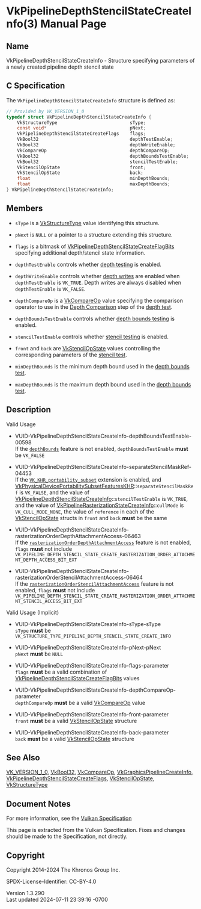 # VkPipelineDepthStencilStateCreateInfo(3) Manual Page

## Name

VkPipelineDepthStencilStateCreateInfo - Structure specifying parameters
of a newly created pipeline depth stencil state



## <a href="#_c_specification" class="anchor"></a>C Specification

The `VkPipelineDepthStencilStateCreateInfo` structure is defined as:

``` c
// Provided by VK_VERSION_1_0
typedef struct VkPipelineDepthStencilStateCreateInfo {
    VkStructureType                           sType;
    const void*                               pNext;
    VkPipelineDepthStencilStateCreateFlags    flags;
    VkBool32                                  depthTestEnable;
    VkBool32                                  depthWriteEnable;
    VkCompareOp                               depthCompareOp;
    VkBool32                                  depthBoundsTestEnable;
    VkBool32                                  stencilTestEnable;
    VkStencilOpState                          front;
    VkStencilOpState                          back;
    float                                     minDepthBounds;
    float                                     maxDepthBounds;
} VkPipelineDepthStencilStateCreateInfo;
```

## <a href="#_members" class="anchor"></a>Members

- `sType` is a [VkStructureType](https://registry.khronos.org/vulkan/specs/1.3-extensions/man/html/VkStructureType.html) value identifying
  this structure.

- `pNext` is `NULL` or a pointer to a structure extending this
  structure.

- `flags` is a bitmask of
  [VkPipelineDepthStencilStateCreateFlagBits](https://registry.khronos.org/vulkan/specs/1.3-extensions/man/html/VkPipelineDepthStencilStateCreateFlagBits.html)
  specifying additional depth/stencil state information.

- `depthTestEnable` controls whether <a
  href="https://registry.khronos.org/vulkan/specs/1.3-extensions/html/vkspec.html#fragops-depth"
  target="_blank" rel="noopener">depth testing</a> is enabled.

- `depthWriteEnable` controls whether <a
  href="https://registry.khronos.org/vulkan/specs/1.3-extensions/html/vkspec.html#fragops-depth-write"
  target="_blank" rel="noopener">depth writes</a> are enabled when
  `depthTestEnable` is `VK_TRUE`. Depth writes are always disabled when
  `depthTestEnable` is `VK_FALSE`.

- `depthCompareOp` is a [VkCompareOp](https://registry.khronos.org/vulkan/specs/1.3-extensions/man/html/VkCompareOp.html) value specifying
  the comparison operator to use in the <a
  href="https://registry.khronos.org/vulkan/specs/1.3-extensions/html/vkspec.html#fragops-depth-comparison"
  target="_blank" rel="noopener">Depth Comparison</a> step of the <a
  href="https://registry.khronos.org/vulkan/specs/1.3-extensions/html/vkspec.html#fragops-depth"
  target="_blank" rel="noopener">depth test</a>.

- `depthBoundsTestEnable` controls whether <a
  href="https://registry.khronos.org/vulkan/specs/1.3-extensions/html/vkspec.html#fragops-dbt"
  target="_blank" rel="noopener">depth bounds testing</a> is enabled.

- `stencilTestEnable` controls whether <a
  href="https://registry.khronos.org/vulkan/specs/1.3-extensions/html/vkspec.html#fragops-stencil"
  target="_blank" rel="noopener">stencil testing</a> is enabled.

- `front` and `back` are [VkStencilOpState](https://registry.khronos.org/vulkan/specs/1.3-extensions/man/html/VkStencilOpState.html)
  values controlling the corresponding parameters of the <a
  href="https://registry.khronos.org/vulkan/specs/1.3-extensions/html/vkspec.html#fragops-stencil"
  target="_blank" rel="noopener">stencil test</a>.

- `minDepthBounds` is the minimum depth bound used in the <a
  href="https://registry.khronos.org/vulkan/specs/1.3-extensions/html/vkspec.html#fragops-dbt"
  target="_blank" rel="noopener">depth bounds test</a>.

- `maxDepthBounds` is the maximum depth bound used in the <a
  href="https://registry.khronos.org/vulkan/specs/1.3-extensions/html/vkspec.html#fragops-dbt"
  target="_blank" rel="noopener">depth bounds test</a>.

## <a href="#_description" class="anchor"></a>Description

Valid Usage

- <a
  href="#VUID-VkPipelineDepthStencilStateCreateInfo-depthBoundsTestEnable-00598"
  id="VUID-VkPipelineDepthStencilStateCreateInfo-depthBoundsTestEnable-00598"></a>
  VUID-VkPipelineDepthStencilStateCreateInfo-depthBoundsTestEnable-00598  
  If the <a
  href="https://registry.khronos.org/vulkan/specs/1.3-extensions/html/vkspec.html#features-depthBounds"
  target="_blank" rel="noopener"><code>depthBounds</code></a> feature is
  not enabled, `depthBoundsTestEnable` **must** be `VK_FALSE`

- <a
  href="#VUID-VkPipelineDepthStencilStateCreateInfo-separateStencilMaskRef-04453"
  id="VUID-VkPipelineDepthStencilStateCreateInfo-separateStencilMaskRef-04453"></a>
  VUID-VkPipelineDepthStencilStateCreateInfo-separateStencilMaskRef-04453  
  If the [`VK_KHR_portability_subset`](VK_KHR_portability_subset.html)
  extension is enabled, and
  [VkPhysicalDevicePortabilitySubsetFeaturesKHR](https://registry.khronos.org/vulkan/specs/1.3-extensions/man/html/VkPhysicalDevicePortabilitySubsetFeaturesKHR.html)::`separateStencilMaskRef`
  is `VK_FALSE`, and the value of
  [VkPipelineDepthStencilStateCreateInfo](https://registry.khronos.org/vulkan/specs/1.3-extensions/man/html/VkPipelineDepthStencilStateCreateInfo.html)::`stencilTestEnable`
  is `VK_TRUE`, and the value of
  [VkPipelineRasterizationStateCreateInfo](https://registry.khronos.org/vulkan/specs/1.3-extensions/man/html/VkPipelineRasterizationStateCreateInfo.html)::`cullMode`
  is `VK_CULL_MODE_NONE`, the value of `reference` in each of the
  [VkStencilOpState](https://registry.khronos.org/vulkan/specs/1.3-extensions/man/html/VkStencilOpState.html) structs in `front` and
  `back` **must** be the same

- <a
  href="#VUID-VkPipelineDepthStencilStateCreateInfo-rasterizationOrderDepthAttachmentAccess-06463"
  id="VUID-VkPipelineDepthStencilStateCreateInfo-rasterizationOrderDepthAttachmentAccess-06463"></a>
  VUID-VkPipelineDepthStencilStateCreateInfo-rasterizationOrderDepthAttachmentAccess-06463  
  If the <a
  href="https://registry.khronos.org/vulkan/specs/1.3-extensions/html/vkspec.html#features-rasterizationOrderDepthAttachmentAccess"
  target="_blank"
  rel="noopener"><code>rasterizationOrderDepthAttachmentAccess</code></a>
  feature is not enabled, `flags` **must** not include
  `VK_PIPELINE_DEPTH_STENCIL_STATE_CREATE_RASTERIZATION_ORDER_ATTACHMENT_DEPTH_ACCESS_BIT_EXT`

- <a
  href="#VUID-VkPipelineDepthStencilStateCreateInfo-rasterizationOrderStencilAttachmentAccess-06464"
  id="VUID-VkPipelineDepthStencilStateCreateInfo-rasterizationOrderStencilAttachmentAccess-06464"></a>
  VUID-VkPipelineDepthStencilStateCreateInfo-rasterizationOrderStencilAttachmentAccess-06464  
  If the <a
  href="https://registry.khronos.org/vulkan/specs/1.3-extensions/html/vkspec.html#features-rasterizationOrderStencilAttachmentAccess"
  target="_blank"
  rel="noopener"><code>rasterizationOrderStencilAttachmentAccess</code></a>
  feature is not enabled, `flags` **must** not include
  `VK_PIPELINE_DEPTH_STENCIL_STATE_CREATE_RASTERIZATION_ORDER_ATTACHMENT_STENCIL_ACCESS_BIT_EXT`

Valid Usage (Implicit)

- <a href="#VUID-VkPipelineDepthStencilStateCreateInfo-sType-sType"
  id="VUID-VkPipelineDepthStencilStateCreateInfo-sType-sType"></a>
  VUID-VkPipelineDepthStencilStateCreateInfo-sType-sType  
  `sType` **must** be
  `VK_STRUCTURE_TYPE_PIPELINE_DEPTH_STENCIL_STATE_CREATE_INFO`

- <a href="#VUID-VkPipelineDepthStencilStateCreateInfo-pNext-pNext"
  id="VUID-VkPipelineDepthStencilStateCreateInfo-pNext-pNext"></a>
  VUID-VkPipelineDepthStencilStateCreateInfo-pNext-pNext  
  `pNext` **must** be `NULL`

- <a href="#VUID-VkPipelineDepthStencilStateCreateInfo-flags-parameter"
  id="VUID-VkPipelineDepthStencilStateCreateInfo-flags-parameter"></a>
  VUID-VkPipelineDepthStencilStateCreateInfo-flags-parameter  
  `flags` **must** be a valid combination of
  [VkPipelineDepthStencilStateCreateFlagBits](https://registry.khronos.org/vulkan/specs/1.3-extensions/man/html/VkPipelineDepthStencilStateCreateFlagBits.html)
  values

- <a
  href="#VUID-VkPipelineDepthStencilStateCreateInfo-depthCompareOp-parameter"
  id="VUID-VkPipelineDepthStencilStateCreateInfo-depthCompareOp-parameter"></a>
  VUID-VkPipelineDepthStencilStateCreateInfo-depthCompareOp-parameter  
  `depthCompareOp` **must** be a valid [VkCompareOp](https://registry.khronos.org/vulkan/specs/1.3-extensions/man/html/VkCompareOp.html)
  value

- <a href="#VUID-VkPipelineDepthStencilStateCreateInfo-front-parameter"
  id="VUID-VkPipelineDepthStencilStateCreateInfo-front-parameter"></a>
  VUID-VkPipelineDepthStencilStateCreateInfo-front-parameter  
  `front` **must** be a valid [VkStencilOpState](https://registry.khronos.org/vulkan/specs/1.3-extensions/man/html/VkStencilOpState.html)
  structure

- <a href="#VUID-VkPipelineDepthStencilStateCreateInfo-back-parameter"
  id="VUID-VkPipelineDepthStencilStateCreateInfo-back-parameter"></a>
  VUID-VkPipelineDepthStencilStateCreateInfo-back-parameter  
  `back` **must** be a valid [VkStencilOpState](https://registry.khronos.org/vulkan/specs/1.3-extensions/man/html/VkStencilOpState.html)
  structure

## <a href="#_see_also" class="anchor"></a>See Also

[VK_VERSION_1_0](https://registry.khronos.org/vulkan/specs/1.3-extensions/man/html/VK_VERSION_1_0.html), [VkBool32](https://registry.khronos.org/vulkan/specs/1.3-extensions/man/html/VkBool32.html),
[VkCompareOp](https://registry.khronos.org/vulkan/specs/1.3-extensions/man/html/VkCompareOp.html),
[VkGraphicsPipelineCreateInfo](https://registry.khronos.org/vulkan/specs/1.3-extensions/man/html/VkGraphicsPipelineCreateInfo.html),
[VkPipelineDepthStencilStateCreateFlags](https://registry.khronos.org/vulkan/specs/1.3-extensions/man/html/VkPipelineDepthStencilStateCreateFlags.html),
[VkStencilOpState](https://registry.khronos.org/vulkan/specs/1.3-extensions/man/html/VkStencilOpState.html),
[VkStructureType](https://registry.khronos.org/vulkan/specs/1.3-extensions/man/html/VkStructureType.html)

## <a href="#_document_notes" class="anchor"></a>Document Notes

For more information, see the <a
href="https://registry.khronos.org/vulkan/specs/1.3-extensions/html/vkspec.html#VkPipelineDepthStencilStateCreateInfo"
target="_blank" rel="noopener">Vulkan Specification</a>

This page is extracted from the Vulkan Specification. Fixes and changes
should be made to the Specification, not directly.

## <a href="#_copyright" class="anchor"></a>Copyright

Copyright 2014-2024 The Khronos Group Inc.

SPDX-License-Identifier: CC-BY-4.0

Version 1.3.290  
Last updated 2024-07-11 23:39:16 -0700
